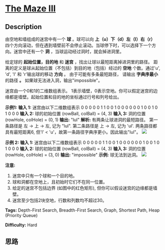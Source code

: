 # [The Maze III][title]

## Description

由空地和墙组成的迷宫中有一个 **球** 。球可以向 **上（u）下（d）左（l）右（r）**
四个方向滚动，但在遇到墙壁前不会停止滚动。当球停下时，可以选择下一个方向。迷宫中还有一个 **洞** ，当球运动经过洞时，就会掉进洞里。

给定球的 **起始位置，目的地** 和 **迷宫** ，找出让球以最短距离掉进洞里的路径。 距离的定义是球从起始位置（不包括）到目的地（包括）经过的
**空地** 个数。通过'u', 'd', 'l' 和 'r'输出球的移动 **方向** 。 由于可能有多条最短路径， 请输出 **字典序最小** 的路径
**。** 如果球无法进入洞，输出"impossible"。

迷宫由一个0和1的二维数组表示。 1表示墙壁，0表示空地。你可以假定迷宫的边缘都是墙壁。起始位置和目的地的坐标通过行号和列号给出。



**示例1:**
            **输入 1:** 迷宫由以下二维数组表示        0 0 0 0 0    1 1 0 0 1    0 0 0 0 0    0 1 0 0 1    0 1 0 0 0        **输入 2:** 球的初始位置 (rowBall, colBall) = (4, 3)    **输入 3:** 洞的位置 (rowHole, colHole) = (0, 1)        **输出:** "lul"        **解析:** 有两条让球进洞的最短路径。    第一条路径是 左 -> 上 -> 左, 记为 "lul".    第二条路径是 上 -> 左, 记为 'ul'.    两条路径都具有最短距离6, 但'l' < 'u'，故第一条路径字典序更小。因此输出"lul"。    ![](https://assets.leetcode.com/uploads/2018/10/13/maze_2_example_1.png)    

**示例  2:**
            **输入 1:** 迷宫由以下二维数组表示        0 0 0 0 0    1 1 0 0 1    0 0 0 0 0    0 1 0 0 1    0 1 0 0 0        **输入 2:** 球的初始位置 (rowBall, colBall) = (4, 3)    **输入 3:** 洞的位置 (rowHole, colHole) = (3, 0)        **输出:** "impossible"        **示例:** 球无法到达洞。    ![](https://assets.leetcode.com/uploads/2018/10/13/maze_2_example_2.png)    



**注意:**

  1. 迷宫中只有一个球和一个目的地。
  2. 球和洞都在空地上，且初始时它们不在同一位置。
  3. 给定的迷宫不包括边界 (如图中的红色矩形), 但你可以假设迷宫的边缘都是墙壁。
  4. 迷宫至少包括2块空地，行数和列数均不超过30。


**Tags:** Depth-First Search, Breadth-First Search, Graph, Shortest Path, Heap (Priority Queue)

**Difficulty:** Hard

## 思路

[title]: https://leetcode-cn.com/problems/the-maze-iii
